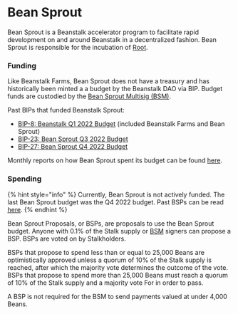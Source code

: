 # Bean Sprout

Bean Sprout is a Beanstalk accelerator program to facilitate rapid development on and around Beanstalk in a decentralized fashion. Bean Sprout is responsible for the incubation of [Root](https://roottoken.org/).

### Funding

Like Beanstalk Farms, Bean Sprout does not have a treasury and has historically been minted a a budget by the Beanstalk DAO via BIP. Budget funds are custodied by the [Bean Sprout Multisig (BSM)](bsm-dashboard.md).

Past BIPs that funded Beanstalk Sprout:

* [BIP-8: Beanstalk Q1 2022 Budget](https://github.com/BeanstalkFarms/Beanstalk-Governance-Proposals/blob/master/bip/bip-08-beanstalk-budget-q1-2022.md) (included Beanstalk Farms and Bean Sprout)
* [BIP-23: Bean Sprout Q3 2022 Budget](https://github.com/BeanstalkFarms/Beanstalk-Governance-Proposals/blob/master/bip/bip-23-bs-budget-q3-2022.md)
* [BIP-27: Bean Sprout Q4 2022 Budget](https://github.com/BeanstalkFarms/Beanstalk-Governance-Proposals/blob/master/bip/bip-27-bs-budget-q4-2022.md)

Monthly reports on how Bean Sprout spent its budget can be found [here](https://github.com/BeanstalkFarms/Beanstalk-Farms-Operations/tree/main/bean-sprout).

### Spending

{% hint style="info" %}
Currently, Bean Sprout is not actively funded. The last Bean Sprout budget was the Q4 2022 budget. Past BSPs can be read [here](https://github.com/BeanstalkFarms/Beanstalk-Governance-Proposals/blob/master/bsp).
{% endhint %}

Bean Sprout Proposals, or BSPs, are proposals to use the Bean Sprout budget. Anyone with 0.1% of the Stalk supply or [BSM](bsm-dashboard.md) signers can propose a BSP. BSPs are voted on by Stalkholders.&#x20;

BSPs that propose to spend less than or equal to 25,000 Beans are optimistically approved unless a quorum of 10% of the Stalk supply is reached, after which the majority vote determines the outcome of the vote. BSPs that propose to spend more than 25,000 Beans must reach a quorum of 10% of the Stalk supply and a majority vote For in order to pass.

A BSP is not required for the BSM to send payments valued at under 4,000 Beans.
